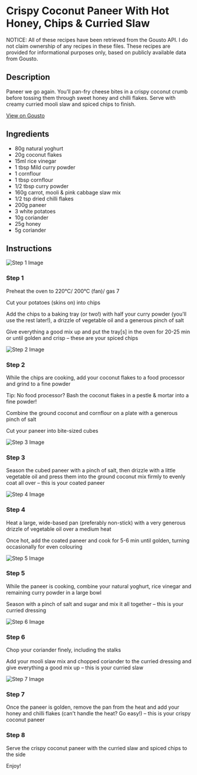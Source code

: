 # Crispy Coconut Paneer With Hot Honey, Chips & Curried Slaw

NOTICE: All of these recipes have been retrieved from the Gousto API. I do not claim ownership of any recipes in these files. These recipes are provided for informational purposes only, based on publicly available data from Gousto.

## Description

Paneer we go again. You’ll pan-fry cheese bites in a crispy coconut crumb before tossing them through sweet honey and chilli flakes. Serve with creamy curried mooli slaw and spiced chips to finish. 

[View on Gousto](https://www.gousto.co.uk/recipes/cookbook/crispy-coconut-paneer-with-hot-honey-chips-curried-slaw)

## Ingredients

- 80g natural yoghurt
- 20g coconut flakes 
- 15ml rice vinegar
- 1 tbsp Mild curry powder
- 1 cornflour
- 1 tbsp cornflour
- 1/2 tbsp curry powder
- 160g carrot, mooli & pink cabbage slaw mix
- 1/2 tsp dried chilli flakes
- 200g paneer
- 3 white potatoes
- 10g coriander
- 25g honey
- 5g coriander

## Instructions

![Step 1 Image](https://production-media.gousto.co.uk/cms/recipe-step-image/Step-1-1700585404817-x200.jpg)

### Step 1

Preheat the oven to 220°C/ 200°C (fan)/ gas 7

Cut your potatoes (skins on) into chips

Add the chips to a baking tray (or two!) with half your curry powder (you'll use the rest later!), a drizzle of vegetable oil and a generous pinch of salt

Give everything a good mix up and put the tray[s] in the oven for 20-25 min or until golden and crisp – these are your spiced chips

![Step 2 Image](https://production-media.gousto.co.uk/cms/recipe-step-image/Step-2-1700585409652-x200.jpg)

### Step 2

While the chips are cooking, add your coconut flakes to a food processor and grind to a fine powder

Tip: No food processor? Bash the coconut flakes in a pestle & mortar into a fine powder!

Combine the ground coconut and cornflour on a plate with a generous pinch of salt

Cut your paneer into bite-sized cubes

![Step 3 Image](https://production-media.gousto.co.uk/cms/recipe-step-image/Step-3-1700585415319-x200.jpg)

### Step 3

Season the cubed paneer with a pinch of salt, then drizzle with a little vegetable oil and press them into the ground coconut mix firmly to evenly coat all over – this is your coated paneer

![Step 4 Image](https://production-media.gousto.co.uk/cms/recipe-step-image/Step-4-1700585424516-x200.jpg)

### Step 4

Heat a large, wide-based pan (preferably non-stick) with a very generous drizzle of vegetable oil over a medium heat

Once hot, add the coated paneer and cook for 5-6 min until golden, turning occasionally for even colouring

![Step 5 Image](https://production-media.gousto.co.uk/cms/recipe-step-image/Step-5-1700585431873-x200.jpg)

### Step 5

While the paneer is cooking, combine your natural yoghurt, rice vinegar and remaining curry powder in a large bowl

Season with a pinch of salt and sugar and mix it all together – this is your curried dressing

![Step 6 Image](https://production-media.gousto.co.uk/cms/recipe-step-image/Step-6-1700585437664-x200.jpg)

### Step 6

Chop your coriander finely, including the stalks

Add your mooli slaw mix and chopped coriander to the curried dressing and give everything a good mix up – this is your curried slaw

![Step 7 Image](https://production-media.gousto.co.uk/cms/recipe-step-image/Step-7-1700585442966-x200.jpg)

### Step 7

Once the paneer is golden, remove the pan from the heat and add your honey and chilli flakes (can't handle the heat? Go easy!) – this is your crispy coconut paneer

### Step 8

Serve the crispy coconut paneer with the curried slaw and spiced chips to the side

Enjoy!

